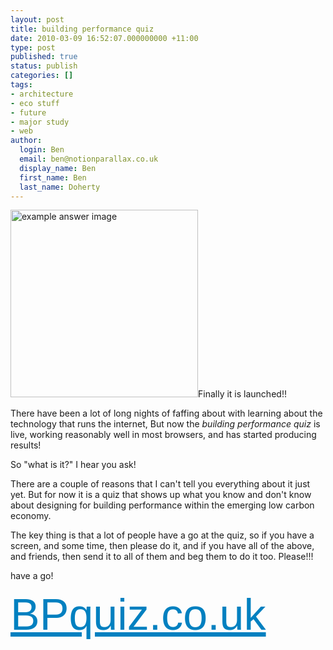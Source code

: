 ```yaml
---
layout: post
title: building performance quiz
date: 2010-03-09 16:52:07.000000000 +11:00
type: post
published: true
status: publish
categories: []
tags:
- architecture
- eco stuff
- future
- major study
- web
author:
  login: Ben
  email: ben@notionparallax.co.uk
  display_name: Ben
  first_name: Ben
  last_name: Doherty
---
```

<p><img class="alignright" style="width: 300px;" src="{{ site.baseurl }}/assets/exampleAnswer.png" alt="example answer image" />Finally it is launched!!</p>
<p>There have been a lot of long nights of faffing about with learning about the technology that runs the internet, But now the <em>building performance quiz</em> is live, working reasonably well in most browsers, and has started producing results!</p>
<p>So "what is it?" I hear you ask!</p>
<p>There are a couple of reasons that I can't tell you everything about it just yet. But for now it is a quiz that shows up what you know and don't know about designing for building performance within the emerging low carbon economy.</p>
<p>The key thing is that a lot of people have a go at the quiz, so if you have a screen, and some time, then please do it, and if you have all of the above, and friends, then send it to all of them and beg them to do it too. Please!!!</p>
<p>have a go!</p>
<p><a style="font-size: 5em; font-family: Calibri, Arial, Helvetica, sans-serif; color: #0080c0;" href="http://bpquiz.co.uk/">BPquiz.co.uk</a></p>
